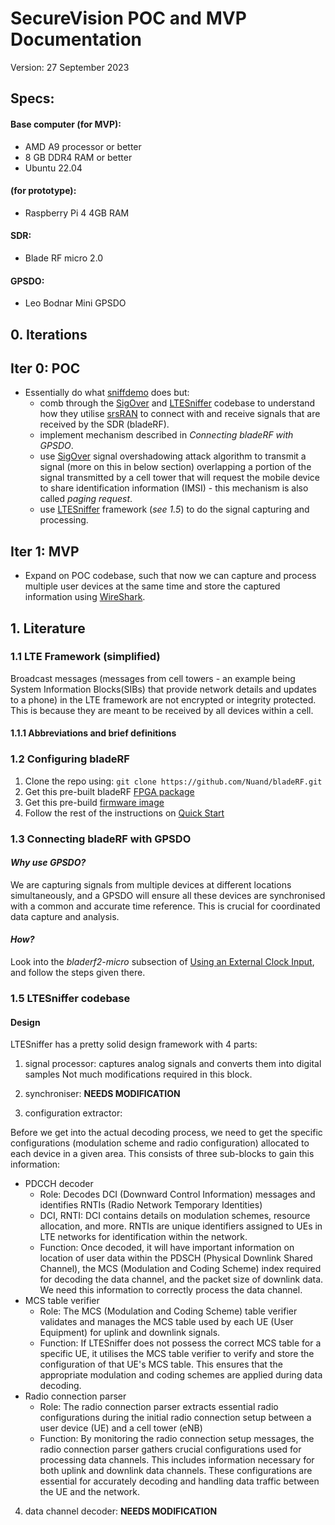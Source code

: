 # SecureVision POC and MVP Documentation
Version: 27 September 2023

## Specs:
#### Base computer (for MVP):
- AMD A9 processor or better
- 8 GB DDR4 RAM or better
- Ubuntu 22.04
#### (for prototype):
- Raspberry Pi 4 4GB RAM
#### SDR:
- Blade RF micro 2.0
#### GPSDO:
- Leo Bodnar Mini GPSDO

## 0. Iterations 
## Iter 0: POC
- Essentially do what [sniffdemo](https://github.com/apex-jpg/activsniff) does but: 
    - comb through the [SigOver](https://github.com/SysSec-KAIST/sigover_injector) and [LTESniffer](https://github.com/SysSec-KAIST/LTESniffer) codebase to understand how they utilise [srsRAN](https://github.com/srsran/srsRAN_4G) to connect with and receive signals that are received by the SDR (bladeRF).
    - implement mechanism described in *Connecting bladeRF with GPSDO*.
    - use [SigOver](https://github.com/SysSec-KAIST/sigover_injector) signal overshadowing attack algorithm to transmit a signal (more on this in below section) overlapping a portion of the signal transmitted by a cell tower that will request the mobile device to share identification information (IMSI) \- this mechanism is also called *paging request*.
    - use [LTESniffer](https://github.com/SysSec-KAIST/LTESniffer) framework (*see 1.5*) to do the signal capturing and processing. 

## Iter 1: MVP
- Expand on POC codebase, such that now we can capture and process multiple user devices at the same time and store the captured information using [WireShark](https://www.wireshark.org/).


## 1. Literature

### 1.1 LTE Framework (simplified)

Broadcast messages (messages from cell towers - an example being System Information Blocks(SIBs) that provide network details and updates to a phone) in the LTE framework are not encrypted or integrity protected. This is because they are meant to be received by all devices within a cell.

#### 1.1.1 Abbreviations and brief definitions

### 1.2 Configuring bladeRF
1. Clone the repo using: `git clone https://github.com/Nuand/bladeRF.git`
2. Get this pre-built bladeRF [FPGA package](https://www.nuand.com/fpga/hostedxA4-latest.rbf)
3. Get this pre-build [firmware image](https://www.nuand.com/fx3/bladeRF_fw_latest.img)
4. Follow the rest of the instructions on [Quick Start](https://github.com/Nuand/bladeRF)


### 1.3 Connecting bladeRF with GPSDO
#### *Why use GPSDO?*
We are capturing signals from multiple devices at different locations simultaneously, and a GPSDO will ensure all these devices are synchronised with a common and accurate time reference. This is crucial for coordinated data capture and analysis. 

#### *How?*
Look into the *bladerf2-micro* subsection of [Using an External Clock Input](https://github.com/Nuand/bladeRF/wiki/bladeRF-CLI-Tips-and-Tricks#user-content-Using_an_External_Clock_Input), and follow the steps given there.


### 1.5 LTESniffer codebase

#### Design
LTESniffer has a pretty solid design framework with 4 parts:
1. signal processor: captures analog signals and converts them into digital samples
Not much modifications required in this block.

2. synchroniser: **NEEDS MODIFICATION** 

3. configuration extractor: 

Before we get into the actual decoding process, we need to get the specific configurations (modulation scheme and radio configuration) allocated to each device in a given area. This consists of three sub-blocks to gain this information:
- PDCCH decoder
    - Role: Decodes DCI (Downward Control Information) messages and identifies RNTIs (Radio Network Temporary Identities)
    - DCI, RNTI: DCI contains details on modulation schemes, resource allocation, and more. RNTIs are unique identifiers assigned to UEs in LTE networks for identification within the network.
    - Function: Once decoded, it will have important information on location of user data within the PDSCH (Physical Downlink Shared Channel), the MCS (Modulation and Coding Scheme) index required for decoding the data channel, and the packet size of downlink data. We need this information to correctly process the data channel.
- MCS table verifier
    - Role: The MCS (Modulation and Coding Scheme) table verifier validates and manages the MCS table used by each UE (User Equipment) for uplink and downlink signals.
    - Function: If LTESniffer does not possess the correct MCS table for a specific UE, it utilises the MCS table verifier to verify and store the configuration of that UE's MCS table. This ensures that the appropriate modulation and coding schemes are applied during data decoding.
- Radio connection parser
    - Role: The radio connection parser extracts essential radio configurations during the initial radio connection setup between a user device (UE) and a cell tower (eNB)
    - Function: By monitoring the radio connection setup messages, the radio connection parser gathers crucial configurations used for processing data channels. This includes information necessary for both uplink and downlink data channels. These configurations are essential for accurately decoding and handling data traffic between the UE and the network.

4. data channel decoder: **NEEDS MODIFICATION**

